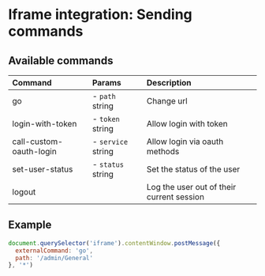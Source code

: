 # Iframe integration: Sending commands

## Available commands

| Command | Params | Description |
| :--- | :--- | :--- |
| go | - `path` string | Change url |
| login-with-token | - `token` string | Allow login with token |
| call-custom-oauth-login | - `service` string | Allow login via oauth methods |
| set-user-status | - `status` string | Set the status of the user |
| logout |  | Log the user out of their current session |

## Example

```javascript
document.querySelector('iframe').contentWindow.postMessage({
  externalCommand: 'go',
  path: '/admin/General'
}, '*')
```

